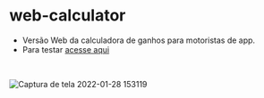 # web-calculator
 
- Versão Web da calculadora de ganhos para motoristas de app.
- Para testar <a href="https://alamovinicius.github.io/web-calculator" target="_blank">acesse aqui</a>
<br>

![Captura de tela 2022-01-28 153119](https://user-images.githubusercontent.com/89879430/151602701-80eee488-4d55-4d96-a3ca-db4e5d345486.png)
